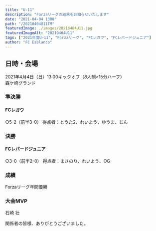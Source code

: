 ```yaml
---
title: "U-11"
description: "Forzaリーグの結果をお知らせいたします"
date: "2021-04-04 1300"
path: "/20210404U11TM"
featuredImage: ./images/20210404U11.jpg
featuredImageAlt: "20210404U11"
tags: ["2021年度U-11", "Forzaリーグ", "FCレガウ", "FCレパードジュニア"]
author: "FC Esblanco"
---
```




## 日時・会場

2021年4月4日（日）13:00キックオフ（8人制×15分ハーフ）<br>
森ケ崎グランド

### 準決勝

#### FCレガウ



○5-2（前半3-0）
得点者：とうた2、れいよう、ゆうま、じん

### 決勝

#### FCレパードジュニア

○3-0（前半2-0）
得点者：まさのり、れいよう、OG

### 成績


Forzaリーグ年間優勝

### 大会MVP

石崎 壮


関係者の皆様、ありがとうございました。

